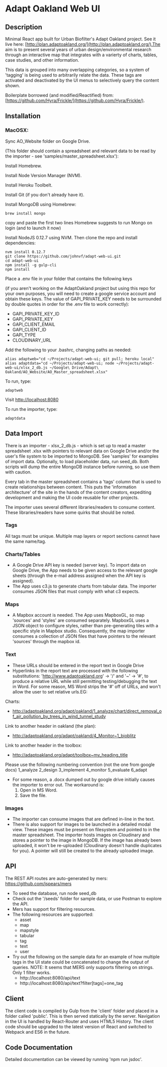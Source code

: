 # Adapt Oakland Web UI

## Description

Minimal React app built for Urban Biofilter's Adapt Oakland project. See it live here: [http://plan.adaptoakland.org/](http://plan.adaptoakland.org/).The aim is to present several years of urban design/environmental research through an interactive map that integrates with a varierty of charts, tables, case studies, and other information.

This data is grouped into many overlapping categories, so a system of 'tagging' is being used to arbitrarily relate the data. These tags are activated and deactivated by the UI menus to selectively query the content shown. 

Boilerplate borrowed (and modified/Reactified) from: [https://github.com/Hyra/Frickle/](https://github.com/Hyra/Frickle/).

## Installation

### MacOSX:

Sync AO_Website folder on Google Drive.

(This folder should contain a spreadsheet and relevant data to be read by the importer - see 'samples/master_spreadsheet.xlsx'):

Install Homebrew.

Install Node Version Manager (NVM).

Install Heroku Toolbelt.

Install Git (if you don't already have it).

Install MongoDB using Homebrew:

`brew install mongo`

copy and paste the first two lines Homebrew suggests to run Mongo on login (and to launch it now)

Install NodeJS 0.12.7 using NVM. Then clone the repo and install dependencies:
```
nvm install 0.12.7
git clone https://github.com/johnvf/adapt-web-ui.git
cd adapt-web-ui
npm install -g gulp-cli
npm install
```
Place a .env file in your folder that contains the following keys 

(if you aren't working on the AdaptOakland project but using this repo for your own purposes, you will need to create a google service account and obtain these keys. The value of GAPI_PRIVATE_KEY needs to be surrounded by double quotes in order for the .env file to work correctly):
- GAPI_PRIVATE_KEY_ID
- GAPI_PRIVATE_KEY
- GAPI_CLIENT_EMAIL
- GAPI_CLIENT_ID
- GAPI_TYPE
- CLOUDINARY_URL

Add the following to your .bashrc, changing paths as needed:

```
alias adaptweb="cd ~/Projects/adapt-web-ui; git pull; heroku local"
alias adaptdata="cd ~/Projects/adapt-web-ui; node ~/Projects/adapt-web-ui/xlsx_2_db.js ~/Google\ Drive/Adapt\ Oakland/AO_Website/AO_Master_spreadsheet.xlsx"
```

To run, type: 
```
adaptweb
```
Visit [http://localhost:8080](http://localhost:8080)

To run the importer, type:
```
adaptdata
```
## Data Import

There is an importer - xlsx_2_db.js - which is set up to read a master spreadsheet .xlsx with pointers to relevant data on Google Drive and/or the user's file system to be imported to MongoDB. See 'samples' for examples of import data. Optionally, to load placeholder data, run seed_db. Both scripts will dump the entire MongoDB instance before running, so use them with caution.

Every tab in the master spreadsheet contains a 'tags' column that is used to create relationships between content. This puts the 'information architecture' of the site in the hands of the content creators, expediting development and making the UI code reusable for other projects.

The importer uses several different libraries/readers to consume content. These libraries/readers have some quirks that should be noted.

### Tags

All tags must be unique. Multiple map layers or report sections cannot have the same name/tag.

### Charts/Tables

- A Google Drive API key is needed (server key). To import data on Google Drive, the App needs to be given access to the relevant google sheets (through the e-mail address assigned when the API key is assigned).
- The App uses c3.js to generate charts from tabular data. The importer consumes JSON files that must comply with what c3 expects.

### Maps
- A Mapbox account is needed. The App uses MapboxGL, so map 'sources' and 'styles' are consumed separately. MapboxGL uses a JSON object to configure styles, rather than pre-generating tiles with a specific style in Mapbox studio. Consequently, the map importer consumes a collection of JSON files that have pointers to the relevant 'sources' through the mapbox id. 

### Text

- These URLs should be entered in the report text in Google Drive
- Hyperlinks in the report text are processed with the following substitutions: 'http://www.adaptoakland.org' -> '/' and '~' -> '#', to produce a relative URL while still permitting testing/debugging the text in Word. For some reason, MS Word strips the '#' off of URLs, and won't allow the user to set relative urls.EG:

Charts:
  - http://adaptoakland.org/adapt/oakland/1_analyze/chart/direct_removal_of_air_pollution_by_trees_in_wind_tunnel_study

Link to another header in oakland (the plan): 
  - http://adaptoakland.org/adapt/oakland/4_Monitor~1_bioblitz

Link to another header in the toolbox: 
  - http://adaptoakland.org/adapt/toolbox~my_heading_title
  

Please use the following numbering convention (not the one from google docs) 
1_analyze
2_design 
3_implement 
4_monitor 
5_evaluate
6_adapt 

- For some reason, a .docx dumped out by google drive initially causes the importer to error out. The workaround is:
  1. Open in MS Word.
  2. Save the file.

### Images

- The importer can consume images that are defined in-line in the text. 
- There is also support for images to be launched in a detailed modal view. These images must be present on filesystem and pointed to in the master spreadsheet. The importer hosts images on Cloudinary and stores a pointer to the image in MongoDB. If the image has already been uploaded, it won't be re-uploaded (Cloudinary doesn't handle duplicates for you). A pointer will still be created to the already uploaded image.

## API

The REST API routes are auto-generated by mers: https://github.com/jspears/mers

- To seed the database, run node seed_db
- Check out the '/seeds' folder for sample data, or use Postman to explore the API.
- Mers has support for filtering resources. 
- The following resources are supported:
  - asset
  - map
  - mapstyle
  - tabular
  - tag
  - text
  - user
- Try out the following on the sample data for an example of how multiple tags in the UI state could be concatenated to change the output of queries. NOTE: It seems that MERS only supports filtering on strings. Only 1 filter works.
  - http://localhost:8080/api/text
  - http://localhost:8080/api/text?filter[tags]=one_tag

## Client

The client code is compiled by Gulp from the 'client' folder and placed in a folder called 'public'. This is then served statically by the server. Navigation in the UI is handled by React-Router and uses HTML5 History. The client code should be upgraded to the latest version of React and switched to Webpack and ES6 in the future.

## Code Documentation

Detailed documentation can be viewed by running 'npm run jsdoc'.
